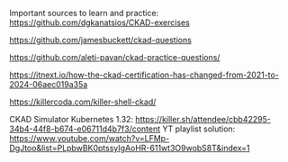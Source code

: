 Important sources to learn and practice: 
https://github.com/dgkanatsios/CKAD-exercises

https://github.com/jamesbuckett/ckad-questions

https://github.com/aleti-pavan/ckad-practice-questions/

https://itnext.io/how-the-ckad-certification-has-changed-from-2021-to-2024-06aec019a35a

https://killercoda.com/killer-shell-ckad/

CKAD Simulator Kubernetes 1.32: https://killer.sh/attendee/cbb42295-34b4-44f8-b674-e06711d4b7f3/content
YT playlist solution: https://www.youtube.com/watch?v=LFMp-DgJtoo&list=PLpbwBK0ptssyIgAoHR-611wt3O9wobS8T&index=1
